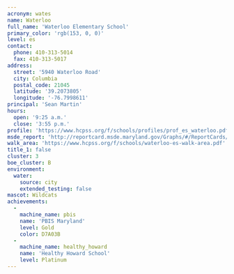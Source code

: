 ```yaml
---
acronym: wates
name: Waterloo
full_name: 'Waterloo Elementary School'
primary_color: 'rgb(153, 0, 0)'
level: es
contact:
  phone: 410-313-5014
  fax: 410-313-5017
address:
  street: '5940 Waterloo Road'
  city: Columbia
  postal_code: 21045
  latitude: '39.2073805'
  longitude: '-76.7998611'
principal: 'Sean Martin'
hours:
  open: '9:25 a.m.'
  close: '3:55 p.m.'
profile: 'https://www.hcpss.org/f/schools/profiles/prof_es_waterloo.pdf'
msde_report: 'http://reportcard.msde.maryland.gov/Graphs/#/ReportCards/ReportCardSchool/1//1/13/0604/'
walk_area: 'https://www.hcpss.org/f/schools/waterloo-es-walk-area.pdf'
title_1: false
cluster: 3
boe_cluster: B
environment:
  water:
    source: city
    extended_testing: false
mascot: Wildcats
achievements:
  -
    machine_name: pbis
    name: 'PBIS Maryland'
    level: Gold
    color: D7A03B
  -
    machine_name: healthy_howard
    name: 'Healthy Howard School'
    level: Platinum
---
```

